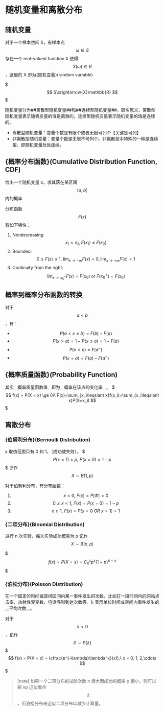 # 随机变量和离散分布

## 随机变量

对于一个样本空间 S，有样本点 $$\omega \in S$$
存在一个 real-valued function X 使得 $$X(\omega) \in R$$，这里的 X 即为{随机变量}(random variable)

$$$
S\xrightarrow{X}\mathbb{R}
$$$

随机变量分为##离散型随机变量##和##连续型随机变量##。顾名思义，离散型随机变量表示随机变量的值是离散的，连续型随机变量表示随机变量的值是连续的。
- 离散型随机变量：变量个数是有限个或者无限可列个【关键是可列】
- 非离散型随机变量：变量个数是无限不可列个。非离散型中特殊的一种是连续型，即随机变量处处连续。

## {概率分布函数}(Cumulative Distribution Function, CDF)

给出一个随机变量 x，求其落在某区间 $$(a,b]$$ 内的概率

分布函数$$F(x)$$有如下特性：
1. Nondecreasing: $$x_1<x_2,F(x_1)\leqslant F(x_2)$$
2. Bounded: $$0 \le F(x) \le 1,\ \lim_{x\to-\infty}F(x)=0,\lim_{x\to+\infty}F(x)=1$$
3. Continuity from the right: $$\lim_{x\to x_0^+}F(x)=F(x_0)\mathrm{~or~}F(x_0^+)=F(x_0)$$

## 概率到概率分布函数的转换

对于 $$a \lt b$$，有：
- $$P(a \lt x \le b) = F(b) - F(a)$$
- $$P(x \gt a) = 1 - P(x \le a) = 1 - F(a)$$
- $$P(x \lt a) = F(a^-)$$
- $$P(x = a) = F(a) - F(a^-)$$

## {概率质量函数}(Probability Function)

其实__概率质量函数值__即为__概率在该点的变化率__。
$$$
f(x) = P(X = x) \ge 0\\
F(x)=\sum_{x_i\leqslant x}f(x_i)=\sum_{x_i\leqslant x}P(X=x_i)
$$$

## 离散分布

### {伯努利分布}(Bernoulli Distribution)

x 取值范围只有 0 和 1，（成功或失败）。
$$$
P(x = 1) = p,\ P(x = 0) = 1 - p
$$$
记作 $$X \sim B(1,p)$$

对于伯努利分布，有分布函数：
1. $$x \lt 0,\ F(x) = P(\Phi) = 0$$
2. $$0 \le x \lt 1,\ F(x) = P(x = 0) = 1 - p$$
3. $$x \ge 1,\ F(x) = P(x = 0\ OR\ x = 1) = 1$$

### {二项分布}(Binomial Distribution)

进行 n 次实验，每次实验成功概率为 p
记作 $$X \sim B(n,p)$$

$$$
f(x) = P(X = x) = C_n^x p^x (1 - p)^{n-x}
$$$

### {泊松分布}(Poisson Distribution)

在一个固定的时间或空间区间内某一事件发生的次数，比如在一段时间内的网站点击率、放射性衰变数、电话呼叫到达次数等。λ 表示单位时间或空间内事件发生的__平均次数__。

对于 $$\lambda \lt 0$$，记作 $$X \sim P(\lambda)$$
$$$
f(x) = P(X = x) = \cfrac{e^{-\lambda}\lambda^x}{x!},\ x = 0, 1, 2,\cdots
$$$

> [note]
> 如果一个二项分布的试验次数 n 很大而成功的概率 p 很小，则可以把 np 近似看作 $$\lambda$$，用泊松分布来近似二项分布以减少计算量。
